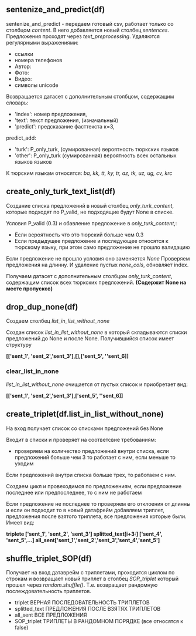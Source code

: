 ## sentenize_and_predict(df)
sentenize_and_predict -  передаем готовый csv, работает только со столбцом *content*. 
В него добавляется новый столбец *sentenсes*. Предложения проходят через *text_preprocessing*. 
Удаляются регулярными выражениями:
- ссылки
- номера телефонов
- Автор: 
- Фото:
- Видео:
- символы unicode

Возвращается датасет с дополнительным столбцом, содержащим словарь:
 - 'index': номер предложения,
 - 'text': текст предложения, (изначальный)
 - 'predict': предсказание фасттекста к=3,

predict_add:
 - 'turk': P_only_turk, (сумированная) вероятность тюркских языков
 - 'other': P_only_turk (сумированная) вероятность всех остальных языков языков

К тюрским языкам относятся: *ba, kk, tt, ky, tr, az, tk, uz, ug, cv, krc*


## create_only_turk_text_list(df)

Создание списка предложений в новый столбец *only_turk_content*, которые подходят по P_valid, не подходящие будут None в списке.

Условия P_valid (0.3) и обавление предложение в *only_turk_content*,:
- Если вероятность что это тюрский больше чем 0.3
- Если предыдущее предложение и последующее относятся к тюрскому языку, при этом само предложение не прошло валидацию

Если предложение не прошло условия оно заменяется *None*
Проверяем предложения на длинну. И удаление пустых *none_cols*, обновляет index.

Получаем датасет с дополнительным столбцом *only_turk_content*, содержащим список всех тюркских предложений.
**(Содержит None на месте пропусков)**

## drop_dup_none(df)
Создаем столбец *list_in_list_without_none*

Создан список *list_in_list_without_none* в который складываются списки предложений до None и после None. Получившийся список имеет структуру

**[['sent_1', 'sent_2','sent_3'],[],['sent_5', ''sent_6]]**

### clear_list_in_none

*list_in_list_without_none* очищается от пустых список и приобретает вид:

**[['sent_1', 'sent_2','sent_3'],['sent_5', ''sent_6]]**

## create_triplet(df.list_in_list_without_none)

На вход получает список со списками предложений без None

Входит в списки и проверяет на соответсвие требованиям:

- проверяем на количество предложений внутри списка, если предложений больше чем 3 то работает с ним, если меньше то уходим

Если предложений внутри списка больше трех, то работаем с ним.

Создаем цикл и провеходимся по предложениям, если предложение последнее или предпоследнее, то с ним не работаем

Если предложение не последнее то проверяем его отклоения от длинны и если он подходит то в новый датафрейм добавляем триплет, предложения после взятого триплета, все предложения которые были.
Имеет вид:

**triplete ['sent_1', 'sent_2', 'sent_3'] splitted_text[i+3:] ['sent_4', 'sent_5',...] all_sent['sent_1','sent_2','sent_3','sent_4','sent_5']**

## shuffle_triplet_SOP(df)

Получает на вход датаврейм с триплетами, проходится циклом по строкам и возвращает новый триплет в столбец *SOP_triplet* который прошел через *random.shuffle()*. Т.е. возвращает рандомную послеждовательность триплетов.

- triplet ВЕРНАЯ ПОСЛЕДОВАТЕЛЬНОСТЬ ТРИПЛЕТОВ
- splitted_text ПРЕДЛОЖЕНИЯ ПОСЛЕ ВЗЯТЯХ ТРИПЛЕТОВ
- all_sent ВСЕ ПРЕДЛОЖЕНИЯ
- SOP_triplet ТРИПЛЕТЫ В РАНДОМНОМ ПОРЯДКЕ (все относятся к false)